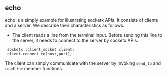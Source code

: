 ## echo

echo is a simply example for illustrating socketx APIs. It consists of clients and a server. We describe their characteristics as follows.

- The client reads a line from the terminal input. Before sending this line to the server, it needs to connect to the server by socketx APIs:
```
 socketx::client_socket client;
 client.connect_to(host,port);
```
The client can simply communicate with the server by invoking `send_to` and `readline` member functions.